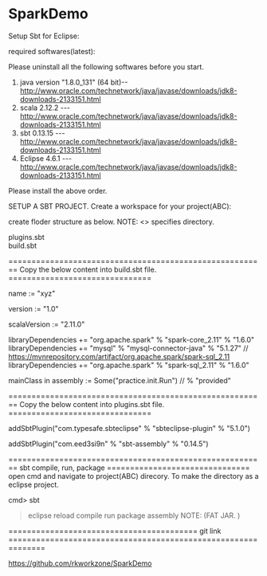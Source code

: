# SparkDemo

Setup Sbt for Eclipse:

required softwares(latest): 

Please uninstall all the following softwares before you start.
1) java version "1.8.0_131"  (64 bit)-- http://www.oracle.com/technetwork/java/javase/downloads/jdk8-downloads-2133151.html
2) scala 2.12.2  --- http://www.oracle.com/technetwork/java/javase/downloads/jdk8-downloads-2133151.html
3) sbt 0.13.15  ---  http://www.oracle.com/technetwork/java/javase/downloads/jdk8-downloads-2133151.html
4) Eclipse 4.6.1  --- http://www.oracle.com/technetwork/java/javase/downloads/jdk8-downloads-2133151.html

Please install the above order. 

SETUP A SBT PROJECT. 
Create a workspace for your project(ABC):

create floder structure as below.
NOTE: <> specifies directory.

<ADC> 
      <project>
		plugins.sbt
      <src>
	    <main>
	           <java>
                   <scala>
                   <resource>
            <test>
	           <java>
                   <scala>
                   <resource>
      <target>
      build.sbt

========================================================  Copy the below content into build.sbt file.  ===============================

name := "xyz"

version := "1.0"

scalaVersion := "2.11.0"

libraryDependencies += "org.apache.spark" % "spark-core_2.11" % "1.6.0" 
libraryDependencies += "mysql" % "mysql-connector-java" % "5.1.27"
// https://mvnrepository.com/artifact/org.apache.spark/spark-sql_2.11
libraryDependencies += "org.apache.spark" % "spark-sql_2.11" % "1.6.0"


mainClass in assembly := Some("practice.init.Run")
// % "provided"


========================================================  Copy the below content into plugins.sbt file.  ===============================    

addSbtPlugin("com.typesafe.sbteclipse" % "sbteclipse-plugin" % "5.1.0")

addSbtPlugin("com.eed3si9n" % "sbt-assembly" % "0.14.5")

========================================================  sbt compile, run, package  =============================== 
open cmd and navigate to project(ABC) direcory.
To make the directory as a eclipse project.

cmd> sbt

> eclipse
> reload
> compile
> run
> package
> assembly         NOTE: (FAT JAR. )

=========================================  git link ==============================================================

https://github.com/rkworkzone/SparkDemo





  
